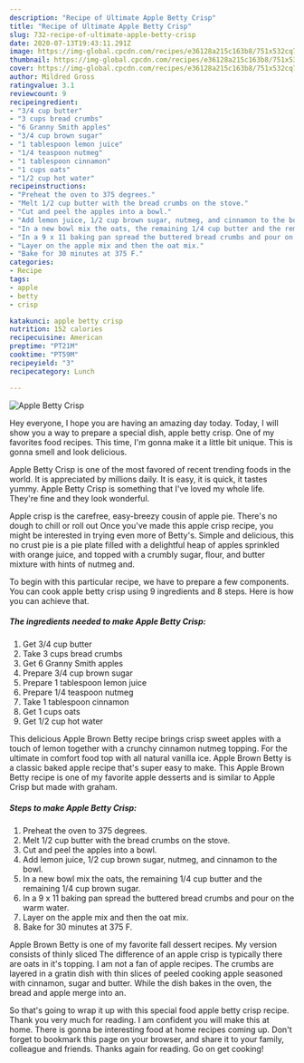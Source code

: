 ```yaml
---
description: "Recipe of Ultimate Apple Betty Crisp"
title: "Recipe of Ultimate Apple Betty Crisp"
slug: 732-recipe-of-ultimate-apple-betty-crisp
date: 2020-07-13T19:43:11.291Z
image: https://img-global.cpcdn.com/recipes/e36128a215c163b8/751x532cq70/apple-betty-crisp-recipe-main-photo.jpg
thumbnail: https://img-global.cpcdn.com/recipes/e36128a215c163b8/751x532cq70/apple-betty-crisp-recipe-main-photo.jpg
cover: https://img-global.cpcdn.com/recipes/e36128a215c163b8/751x532cq70/apple-betty-crisp-recipe-main-photo.jpg
author: Mildred Gross
ratingvalue: 3.1
reviewcount: 9
recipeingredient:
- "3/4 cup butter"
- "3 cups bread crumbs"
- "6 Granny Smith apples"
- "3/4 cup brown sugar"
- "1 tablespoon lemon juice"
- "1/4 teaspoon nutmeg"
- "1 tablespoon cinnamon"
- "1 cups oats"
- "1/2 cup hot water"
recipeinstructions:
- "Preheat the oven to 375 degrees."
- "Melt 1/2 cup butter with the bread crumbs on the stove."
- "Cut and peel the apples into a bowl."
- "Add lemon juice, 1/2 cup brown sugar, nutmeg, and cinnamon to the bowl."
- "In a new bowl mix the oats, the remaining 1/4 cup butter and the remaining 1/4 cup brown sugar."
- "In a 9 x 11 baking pan spread the buttered bread crumbs and pour on the warm water."
- "Layer on the apple mix and then the oat mix."
- "Bake for 30 minutes at 375 F."
categories:
- Recipe
tags:
- apple
- betty
- crisp

katakunci: apple betty crisp 
nutrition: 152 calories
recipecuisine: American
preptime: "PT21M"
cooktime: "PT59M"
recipeyield: "3"
recipecategory: Lunch

---
```



![Apple Betty Crisp](https://img-global.cpcdn.com/recipes/e36128a215c163b8/751x532cq70/apple-betty-crisp-recipe-main-photo.jpg)

Hey everyone, I hope you are having an amazing day today. Today, I will show you a way to prepare a special dish, apple betty crisp. One of my favorites food recipes. This time, I'm gonna make it a little bit unique. This is gonna smell and look delicious.

Apple Betty Crisp is one of the most favored of recent trending foods in the world. It is appreciated by millions daily. It is easy, it is quick, it tastes yummy. Apple Betty Crisp is something that I've loved my whole life. They're fine and they look wonderful.

Apple crisp is the carefree, easy-breezy cousin of apple pie. There&#39;s no dough to chill or roll out Once you&#39;ve made this apple crisp recipe, you might be interested in trying even more of Betty&#39;s. Simple and delicious, this no crust pie is a pie plate filled with a delightful heap of apples sprinkled with orange juice, and topped with a crumbly sugar, flour, and butter mixture with hints of nutmeg and.


To begin with this particular recipe, we have to prepare a few components. You can cook apple betty crisp using 9 ingredients and 8 steps. Here is how you can achieve that.

<!--inarticleads1-->

##### The ingredients needed to make Apple Betty Crisp:

1. Get 3/4 cup butter
1. Take 3 cups bread crumbs
1. Get 6 Granny Smith apples
1. Prepare 3/4 cup brown sugar
1. Prepare 1 tablespoon lemon juice
1. Prepare 1/4 teaspoon nutmeg
1. Take 1 tablespoon cinnamon
1. Get 1 cups oats
1. Get 1/2 cup hot water


This delicious Apple Brown Betty recipe brings crisp sweet apples with a touch of lemon together with a crunchy cinnamon nutmeg topping. For the ultimate in comfort food top with all natural vanilla ice. Apple Brown Betty is a classic baked apple recipe that&#39;s super easy to make. This Apple Brown Betty recipe is one of my favorite apple desserts and is similar to Apple Crisp but made with graham. 

<!--inarticleads2-->

##### Steps to make Apple Betty Crisp:

1. Preheat the oven to 375 degrees.
1. Melt 1/2 cup butter with the bread crumbs on the stove.
1. Cut and peel the apples into a bowl.
1. Add lemon juice, 1/2 cup brown sugar, nutmeg, and cinnamon to the bowl.
1. In a new bowl mix the oats, the remaining 1/4 cup butter and the remaining 1/4 cup brown sugar.
1. In a 9 x 11 baking pan spread the buttered bread crumbs and pour on the warm water.
1. Layer on the apple mix and then the oat mix.
1. Bake for 30 minutes at 375 F.


Apple Brown Betty is one of my favorite fall dessert recipes. My version consists of thinly sliced The difference of an apple crisp is typically there are oats in it&#39;s topping. I am not a fan of apple recipes. The crumbs are layered in a gratin dish with thin slices of peeled cooking apple seasoned with cinnamon, sugar and butter. While the dish bakes in the oven, the bread and apple merge into an. 

So that's going to wrap it up with this special food apple betty crisp recipe. Thank you very much for reading. I am confident you will make this at home. There is gonna be interesting food at home recipes coming up. Don't forget to bookmark this page on your browser, and share it to your family, colleague and friends. Thanks again for reading. Go on get cooking!
